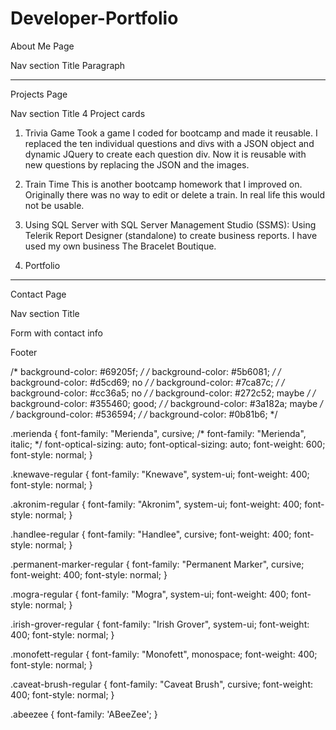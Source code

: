 # Developer-Portfolio

About Me Page

Nav section
Title
Paragraph

-------------------------------

Projects Page

Nav section
Title
4 Project cards

1. Trivia Game 
Took a game I coded for bootcamp and made it reusable.  I replaced the ten individual questions and divs with a JSON object and dynamic JQuery to create each question div.  Now it is reusable with new questions by replacing the JSON and the images.

2. Train Time
This is another bootcamp homework that I improved on.  Originally there was no way to edit or delete a train.  In real life this would not be usable.  

3. Using SQL Server with SQL Server Management Studio (SSMS):  Using Telerik Report Designer (standalone) to create business reports.  I have used my own business The Bracelet Boutique.

4. Portfolio

------------------------------------
Contact Page

Nav section
Title

Form with contact info

Footer

 /* background-color: #69205f; */
 /* background-color: #5b6081; */
 /* background-color: #d5cd69; no */
 /* background-color: #7ca87c; */
 /* background-color: #cc36a5; no */
 /* background-color: #272c52; maybe */
 /* background-color: #355460; good; */
 /* background-color: #3a182a; maybe */
 /* background-color: #536594; */
 /* background-color: #0b81b6; */

.merienda {
  font-family: "Merienda", cursive;
  /* font-family: "Merienda", italic; */
  font-optical-sizing: auto;
  font-optical-sizing: auto;
  font-weight: 600;
  font-style: normal;
}

.knewave-regular {
  font-family: "Knewave", system-ui;
  font-weight: 400;
  font-style: normal;
}

.akronim-regular {
  font-family: "Akronim", system-ui;
  font-weight: 400;
  font-style: normal;
}

.handlee-regular {
  font-family: "Handlee", cursive;
  font-weight: 400;
  font-style: normal;
}

.permanent-marker-regular {
  font-family: "Permanent Marker", cursive;
  font-weight: 400;
  font-style: normal;
}

.mogra-regular {
  font-family: "Mogra", system-ui;
  font-weight: 400;
  font-style: normal;
}

.irish-grover-regular {
  font-family: "Irish Grover", system-ui;
  font-weight: 400;
  font-style: normal;
}

.monofett-regular {
  font-family: "Monofett", monospace;
  font-weight: 400;
  font-style: normal;
}

.caveat-brush-regular {
  font-family: "Caveat Brush", cursive;
  font-weight: 400;
  font-style: normal;
}

.abeezee { 
  font-family: 'ABeeZee'; 
}